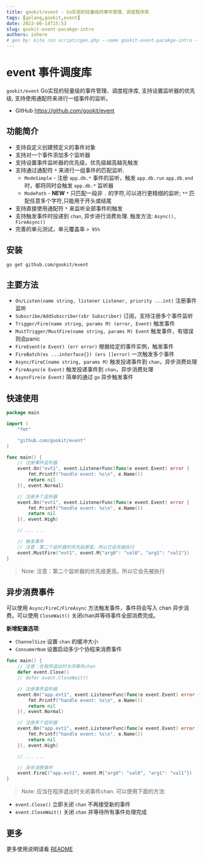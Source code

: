 ```yaml
---
title: gookit/event - Go实现的轻量级的事件管理、调度程序库
tags: [golang,gookit,event]
date: 2023-06-14T15:53
slug: gookit-event-pacakge-intro
authors: inhere
# gen by: kite run script/cgen.php --name gookit-event-pacakge-intro --tags golang,gookit,event
---
```



# event 事件调度库

`gookit/event` Go实现的轻量级的事件管理、调度程序库, 支持设置监听器的优先级, 支持使用通配符来进行一组事件的监听。


<!--truncate-->

- GitHub https://github.com/gookit/event

## 功能简介

- 支持自定义创建预定义的事件对象
- 支持对一个事件添加多个监听器
- 支持设置事件监听器的优先级，优先级越高越先触发
- 支持通过通配符 `*` 来进行一组事件的匹配监听.
  - `ModeSimple` - 注册 `app.db.*` 事件的监听，触发 `app.db.run` `app.db.end` 时，都将同时会触发 `app.db.*` 监听器
  - `ModePath` - **NEW** `*` 只匹配一段非 `.` 的字符,可以进行更精细的监听; `**` 匹配任意多个字符,只能用于开头或结尾
- 支持直接使用通配符 `*` 来监听全部事件的触发
- 支持触发事件时投递到 `chan`, 异步进行消费处理. 触发方法: `Async(), FireAsync()`
- 完善的单元测试，单元覆盖率 `> 95%`


## 安装

```shell
go get github.com/gookit/event
```

## 主要方法

- `On/Listen(name string, listener Listener, priority ...int)` 注册事件监听
- `Subscribe/AddSubscriber(sbr Subscriber)`  订阅，支持注册多个事件监听
- `Trigger/Fire(name string, params M) (error, Event)` 触发事件
- `MustTrigger/MustFire(name string, params M) Event` 触发事件，有错误则会panic
- `FireEvent(e Event) (err error)` 根据给定的事件实例，触发事件
- `FireBatch(es ...interface{}) (ers []error)` 一次触发多个事件
- `Async/FireC(name string, params M)` 触发投递事件到 `chan`，异步消费处理
- `FireAsync(e Event)`  触发投递事件到 `chan`，异步消费处理
- `AsyncFire(e Event)`  简单的通过 `go` 异步触发事件


## 快速使用

```go
package main

import (
    "fmt"

    "github.com/gookit/event"
)

func main() {
    // 注册事件监听器
    event.On("evt1", event.ListenerFunc(func(e event.Event) error {
        fmt.Printf("handle event: %s\n", e.Name())
        return nil
    }), event.Normal)

    // 注册多个监听器
    event.On("evt1", event.ListenerFunc(func(e event.Event) error {
        fmt.Printf("handle event: %s\n", e.Name())
        return nil
    }), event.High)

    // ... ...

    // 触发事件
    // 注意：第二个监听器的优先级更高，所以它会先被执行
    event.MustFire("evt1", event.M{"arg0": "val0", "arg1": "val1"})
}
```

> Note: 注意：第二个监听器的优先级更高，所以它会先被执行


## 异步消费事件

可以使用 `Async/FireC/FireAsync` 方法触发事件，事件将会写入 chan 异步消费。可以使用 `CloseWait()` 关闭chan并等待事件全部消费完成。

**新增配置选项**:

- `ChannelSize` 设置 `chan` 的缓冲大小
- `ConsumerNum` 设置启动多少个协程来消费事件

```go
func main() {
    // 注意：在程序退出时关闭事件chan
    defer event.Close()
    // defer event.CloseWait()

    // 注册事件监听器
    event.On("app.evt1", event.ListenerFunc(func(e event.Event) error {
        fmt.Printf("handle event: %s\n", e.Name())
        return nil
    }), event.Normal)

    // 注册多个监听器
    event.On("app.evt1", event.ListenerFunc(func(e event.Event) error {
        fmt.Printf("handle event: %s\n", e.Name())
        return nil
    }), event.High)

    // ... ...

    // 异步消费事件
    event.FireC("app.evt1", event.M{"arg0": "val0", "arg1": "val1"})
}
```

> Note: 应当在程序退出时关闭事件chan. 可以使用下面的方法:

- `event.Close()` 立即关闭 `chan` 不再接受新的事件
- `event.CloseWait()` 关闭 `chan` 并等待所有事件处理完成

## 更多

更多使用说明请看 [README](https://github.com/gookit/event/blob/master/README.zh-CN.md)


